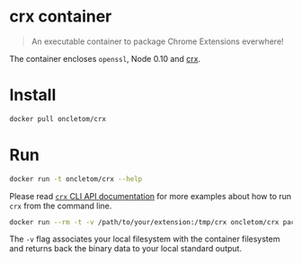 # crx container

> An executable container to package Chrome Extensions everwhere!

The container encloses `openssl`, Node 0.10 and [crx](https://npmjs.org/crx).

# Install

```bash
docker pull oncletom/crx
```

# Run

```bash
docker run -t oncletom/crx --help
```

Please read [`crx` CLI API documentation](https://github.com/oncletom/crx/blob/master/README.md#cli-api) for more examples about how to run `crx` from the command line.

```bash
docker run --rm -t -v /path/to/your/extension:/tmp/crx oncletom/crx pack > extension.crx
```

The `-v` flag associates your local filesystem with the container filesystem and returns back the binary data to your local standard output.
